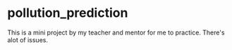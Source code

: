# pollution_prediction
This is a mini project by my teacher and mentor for me to practice. There's alot of issues.
